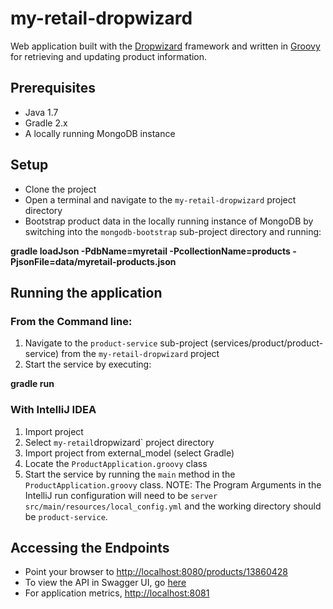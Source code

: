 # my-retail-dropwizard

Web application built with the [Dropwizard](http://www.dropwizard.io/0.9.2/docs/index.html) framework and written in [Groovy](http://www.groovy-lang.org/) for retrieving and updating product information.

## Prerequisites

* Java 1.7
* Gradle 2.x
* A locally running MongoDB instance

## Setup

* Clone the project
* Open a terminal and navigate to the `my-retail-dropwizard` project directory
* Bootstrap product data in the locally running instance of MongoDB by switching into the `mongodb-bootstrap` sub-project directory and running:

<b>gradle loadJson -PdbName=myretail -PcollectionName=products -PjsonFile=data/myretail-products.json</b>

## Running the application

### From the Command line:

1. Navigate to the `product-service` sub-project (services/product/product-service) from the `my-retail-dropwizard` project
2. Start the service by executing:

<b>gradle run</b>

### With IntelliJ IDEA

1. Import project
2. Select `my-retail`dropwizard` project directory
3. Import project from external_model (select Gradle)
4. Locate the `ProductApplication.groovy` class
5. Start the service by running the `main` method in the `ProductApplication.groovy` class. NOTE: The Program Arguments in the IntelliJ run configuration will need to be `server src/main/resources/local_config.yml` and the working directory should be `product-service`.

## Accessing the Endpoints

* Point your browser to [http://localhost:8080/products/13860428](http://localhost:8080/products/13860428)
* To view the API in Swagger UI, go [here](http://localhost:8080/swagger)
* For application metrics, [http://localhost:8081](http://localhost:8081)